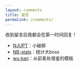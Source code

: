 ```yaml
---
layout: comments
title: 留言
permalink: /comments/
---
```


收到留言后我都会在第一时间回复！

- [NJUPT](https://www.njupt.edu.cn/)：小破邮
- [NB-stats](https://www.stats.gov.cn/)：统计大boss
- [wu-kan](https://wu-kan.cn/)：从前辈处借鉴的模板